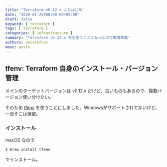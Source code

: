 ```yaml
---
title: "Terraform v0.12.x ことはじめ"
date: "2020-01-25T00:00:00+09:00"
draft: false
keyword: [ terraform ]
tags: [ terraform ]
categories: [ infrastructure ]
summary: "Terraform v0.12.x 系を使うことになったので環境準備"
authors: noissefnoc
menu: posts
---
```


## tfenv: Terraform 自身のインストール・バージョン管理

メインのターゲットバージョンは v0.12.x だけど、古いものもあるので、複数バージョン使い分けたい。

そのため [tfenv](https://github.com/tfutils/tfenv) を使うことにしました。Windowsがサポートされてないけど、一旦そこは保留。

### インストール

macOS なので

``` console
$ brew install tfenv
```

でインストール。
